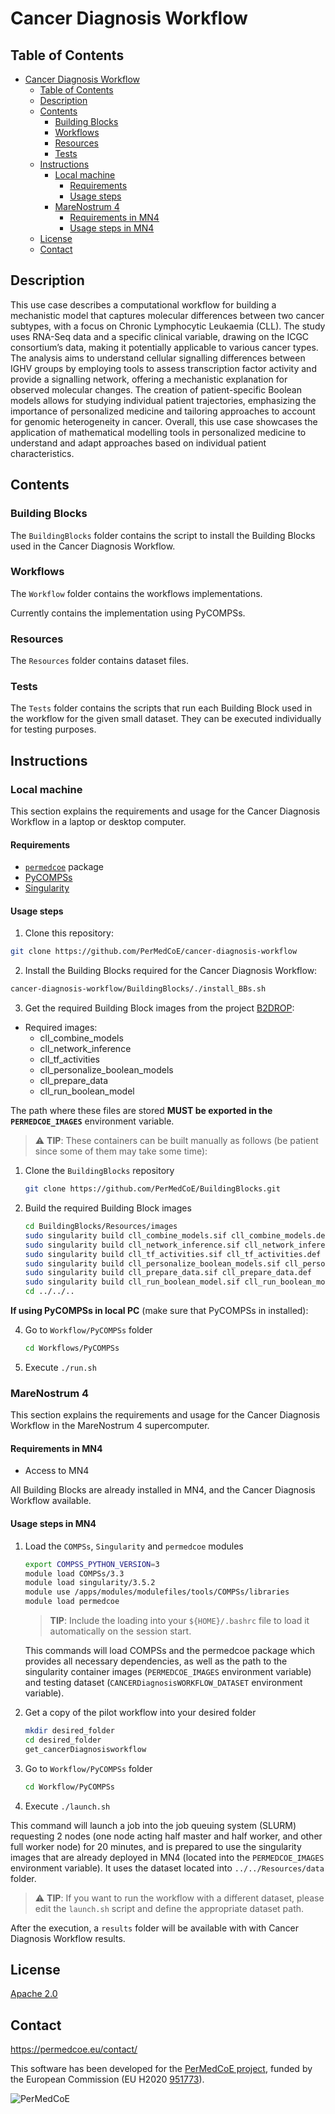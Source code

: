 # Cancer Diagnosis Workflow

## Table of Contents

- [Cancer Diagnosis Workflow](#cancer-diagnosis-workflow)
  - [Table of Contents](#table-of-contents)
  - [Description](#description)
  - [Contents](#contents)
    - [Building Blocks](#building-blocks)
    - [Workflows](#workflows)
    - [Resources](#resources)
    - [Tests](#tests)
  - [Instructions](#instructions)
    - [Local machine](#local-machine)
      - [Requirements](#requirements)
      - [Usage steps](#usage-steps)
    - [MareNostrum 4](#marenostrum-4)
      - [Requirements in MN4](#requirements-in-mn4)
      - [Usage steps in MN4](#usage-steps-in-mn4)
  - [License](#license)
  - [Contact](#contact)

## Description

This use case describes a computational workflow for building a mechanistic model that captures molecular differences between two cancer subtypes, with a focus on Chronic Lymphocytic Leukaemia (CLL). The study uses RNA-Seq data and a specific clinical variable, drawing on the ICGC consortium’s data, making it potentially applicable to various cancer types. The analysis aims to understand cellular signalling differences between IGHV groups by employing tools to assess transcription factor activity and provide a signalling network, offering a mechanistic explanation for observed molecular changes. The creation of patient-specific Boolean models allows for studying individual patient trajectories, emphasizing the importance of personalized medicine and tailoring approaches to account for genomic heterogeneity in cancer. Overall, this use case showcases the application of mathematical modelling tools in personalized medicine to understand and adapt approaches based on individual patient characteristics.


## Contents

### Building Blocks

The ``BuildingBlocks`` folder contains the script to install the
Building Blocks used in the Cancer Diagnosis Workflow.

### Workflows

The ``Workflow`` folder contains the workflows implementations.

Currently contains the implementation using PyCOMPSs.

### Resources

The ``Resources`` folder contains dataset files.

### Tests

The ``Tests`` folder contains the scripts that run each Building Block
used in the workflow for the given small dataset.
They can be executed individually for testing purposes.

## Instructions

### Local machine

This section explains the requirements and usage for the Cancer Diagnosis Workflow in a laptop or desktop computer.

#### Requirements

- [`permedcoe`](https://github.com/PerMedCoE/permedcoe) package
- [PyCOMPSs](https://pycompss.readthedocs.io/en/stable/Sections/00_Quickstart.html)
- [Singularity](https://sylabs.io/guides/3.0/user-guide/installation.html)

#### Usage steps

1. Clone this repository:

  ```bash
  git clone https://github.com/PerMedCoE/cancer-diagnosis-workflow
  ```

2. Install the Building Blocks required for the Cancer Diagnosis Workflow:

  ```bash
  cancer-diagnosis-workflow/BuildingBlocks/./install_BBs.sh
  ```

3. Get the required Building Block images from the project [B2DROP](https://b2drop.bsc.es/index.php/f/444350):

  - Required images:
      - cll_combine_models
      - cll_network_inference
      - cll_tf_activities
      - cll_personalize_boolean_models
      - cll_prepare_data
      - cll_run_boolean_model

  The path where these files are stored **MUST be exported in the `PERMEDCOE_IMAGES`** environment variable.

  > :warning: **TIP**: These containers can be built manually as follows (be patient since some of them may take some time):
  1. Clone the `BuildingBlocks` repository
     ```bash
     git clone https://github.com/PerMedCoE/BuildingBlocks.git
     ```
  2. Build the required Building Block images
     ```bash
     cd BuildingBlocks/Resources/images
     sudo singularity build cll_combine_models.sif cll_combine_models.def
     sudo singularity build cll_network_inference.sif cll_network_inference.def
     sudo singularity build cll_tf_activities.sif cll_tf_activities.def
     sudo singularity build cll_personalize_boolean_models.sif cll_personalize_boolean_models.def
     sudo singularity build cll_prepare_data.sif cll_prepare_data.def
     sudo singularity build cll_run_boolean_model.sif cll_run_boolean_model.def
     cd ../../..
     ```

**If using PyCOMPSs in local PC** (make sure that PyCOMPSs in installed):

4. Go to `Workflow/PyCOMPSs` folder

   ```bash
   cd Workflows/PyCOMPSs
   ```

5. Execute `./run.sh`


### MareNostrum 4

This section explains the requirements and usage for the Cancer Diagnosis Workflow in the MareNostrum 4 supercomputer.

#### Requirements in MN4

- Access to MN4

All Building Blocks are already installed in MN4, and the Cancer Diagnosis Workflow available.

#### Usage steps in MN4

1. Load the `COMPSs`, `Singularity` and `permedcoe` modules

   ```bash
   export COMPSS_PYTHON_VERSION=3
   module load COMPSs/3.3
   module load singularity/3.5.2
   module use /apps/modules/modulefiles/tools/COMPSs/libraries
   module load permedcoe
   ```

   > **TIP**: Include the loading into your `${HOME}/.bashrc` file to load it automatically on the session start.

   This commands will load COMPSs and the permedcoe package which provides all necessary dependencies, as well as the path to the singularity container images (`PERMEDCOE_IMAGES` environment variable) and testing dataset (`CANCERDiagnosisWORKFLOW_DATASET` environment variable).

2. Get a copy of the pilot workflow into your desired folder

   ```bash
   mkdir desired_folder
   cd desired_folder
   get_cancerDiagnosisworkflow
   ```

3. Go to `Workflow/PyCOMPSs` folder

   ```bash
   cd Workflow/PyCOMPSs
   ```

4. Execute `./launch.sh`

  This command will launch a job into the job queuing system (SLURM) requesting 2 nodes (one node acting half master and half worker, and other full worker node) for 20 minutes, and is prepared to use the singularity images that are already deployed in MN4 (located into the `PERMEDCOE_IMAGES` environment variable). It uses the dataset located into `../../Resources/data` folder.

  > :warning: **TIP**: If you want to run the workflow with a different dataset, please edit the `launch.sh` script and define the appropriate dataset path.

  After the execution, a `results` folder will be available with with Cancer Diagnosis Workflow results.

## License

[Apache 2.0](https://www.apache.org/licenses/LICENSE-2.0)

## Contact

<https://permedcoe.eu/contact/>

This software has been developed for the [PerMedCoE project](https://permedcoe.eu/), funded by the European Commission (EU H2020 [951773](https://cordis.europa.eu/project/id/951773)).

![](https://permedcoe.eu/wp-content/uploads/2020/11/logo_1.png "PerMedCoE")
